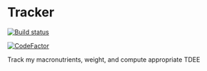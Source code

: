 # Tracker

<!---
[![Build Status](https://travis-ci.com/ManuelMeraz/Tracker.svg?branch=basic_gui)](https://travis-ci.com/ManuelMeraz/Tracker)
--->

[![Build status](https://ci.appveyor.com/api/projects/status/i6sjmosx274gb059/branch/basic_gui?svg=true)](https://ci.appveyor.com/project/ManuelMeraz/tracker/branch/basic_gui)

[![CodeFactor](https://www.codefactor.io/repository/github/manuelmeraz/tracker/badge/master)](https://www.codefactor.io/repository/github/manuelmeraz/tracker/overview/master)

Track my macronutrients, weight, and compute appropriate TDEE

